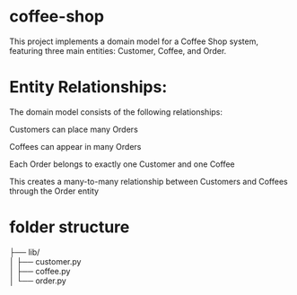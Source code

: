 # coffee-shop
This project implements a domain model for a Coffee Shop system, featuring three main entities: Customer, Coffee, and Order.

# Entity Relationships:
The domain model consists of the following relationships:

Customers can place many Orders

Coffees can appear in many Orders

Each Order belongs to exactly one Customer and one Coffee

This creates a many-to-many relationship between Customers and Coffees through the Order entity


# folder structure
├── lib/                                  
│     ├── customer.py     
│     ├── coffee.py       
│     └── order.py 
